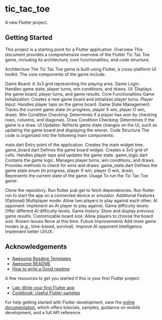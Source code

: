 # tic_tac_toe

A new Flutter project.

## Getting Started

This project is a starting point for a Flutter application.
Overview
This document provides a comprehensive overview of the Flutter Tic Tac Toe game, including its architecture, core functionalities, and code structure.

Architecture
The Tic Tac Toe game is built using Flutter, a cross-platform UI toolkit. The core components of the game include:

Game Board: A 3x3 grid representing the playing area.
Game Logic: Handles game state, player turns, win conditions, and draws.
UI: Displays the game board, player turns, and game results.
Core Functionalities
Game Initialization: Creates a new game board and initializes player turns.
Player Input: Handles player taps on the game board.
Game State Management: Tracks the current game state (in progress, player X win, player O win, draw).
Win Condition Checking: Determines if a player has won by checking rows, columns, and diagonals.
Draw Condition Checking: Determines if the game is a draw.
UI Updates: Reflects game state changes on the UI, such as updating the game board and displaying the winner.
Code Structure
The code is organized into the following main components:

main.dart
Entry point of the application.
Creates the main widget tree.
game_board.dart
Defines the game board widget.
Creates a 3x3 grid of cells.
Handles player taps and updates the game state.
game_logic.dart
Contains the game logic.
Manages player turns, win conditions, and draws.
Provides methods to check for wins and draws.
game_state.dart
Defines the game state enum (in progress, player X win, player O win, draw).
Represents the current state of the game.
Usage
To run the Tic Tac Toe game:

Clone the repository.
Run flutter pub get to fetch dependencies.
Run flutter run to start the app on a connected device or emulator.
Additional Features (Optional)
Multiplayer mode: Allow two players to play against each other.
AI opponent: Implement an AI player to play against.
Game difficulty levels: Offer different AI difficulty levels.
Game history: Store and display previous game results.
Customizable board size: Allow players to choose the board size.
Known Issues
None at this time.
Future Improvements
Add more game modes (e.g., time-based, survival).
Improve AI opponent intelligence.
Implement better UI/UX.

## Acknowledgements

 - [Awesome Readme Templates](https://awesomeopensource.com/project/elangosundar/awesome-README-templates)
 - [Awesome README](https://github.com/matiassingers/awesome-readme)
 - [How to write a Good readme](https://bulldogjob.com/news/449-how-to-write-a-good-readme-for-your-github-project)





A few resources to get you started if this is your first Flutter project:

- [Lab: Write your first Flutter app](https://docs.flutter.dev/get-started/codelab)
- [Cookbook: Useful Flutter samples](https://docs.flutter.dev/cookbook)

For help getting started with Flutter development, view the
[online documentation](https://docs.flutter.dev/), which offers tutorials,
samples, guidance on mobile development, and a full API reference.



